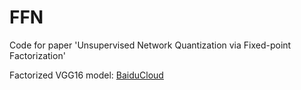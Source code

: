 # FFN
Code for paper 'Unsupervised Network Quantization via Fixed-point Factorization'

Factorized VGG16 model:
[BaiduCloud](https://pan.baidu.com/s/1RUyS1rVAuvDYyzM-UK1bOw)

